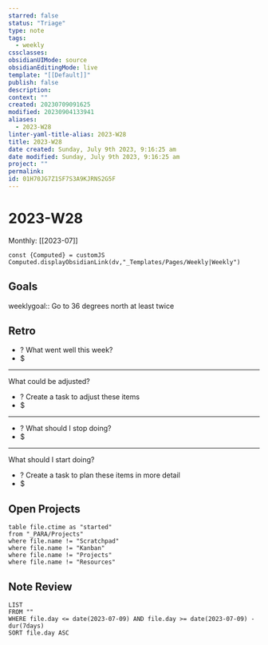 ```yaml
---
starred: false
status: "Triage"
type: note
tags:
  - weekly
cssclasses: 
obsidianUIMode: source
obsidianEditingMode: live
template: "[[Default]]"
publish: false
description: 
context: ""
created: 20230709091625
modified: 20230904133941
aliases:
  - 2023-W28
linter-yaml-title-alias: 2023-W28
title: 2023-W28
date created: Sunday, July 9th 2023, 9:16:25 am
date modified: Sunday, July 9th 2023, 9:16:25 am
project: ""
permalink: 
id: 01H70JG7Z1SF7S3A9KJRNS2G5F
---
```


# 2023-W28

Monthly: [[2023-07]]

```dataviewjs
const {Computed} = customJS
Computed.displayObsidianLink(dv,"_Templates/Pages/Weekly|Weekly")
```

## Goals

weeklygoal:: Go to 36 degrees north at least twice

## Retro

- ? What went well this week?
- $


---

What could be adjusted?

- ? Create a task to adjust these items
- $

---

- ? What should I stop doing?
- $


---

What should I start doing?

- ? Create a task to plan these items in more detail
- $

## Open Projects

```
table file.ctime as "started"
from "_PARA/Projects"
where file.name != "Scratchpad"
where file.name != "Kanban"
where file.name != "Projects"
where file.name != "Resources"
```

## Note Review

```
LIST
FROM ""
WHERE file.day <= date(2023-07-09) AND file.day >= date(2023-07-09) - dur(7days)
SORT file.day ASC
```
